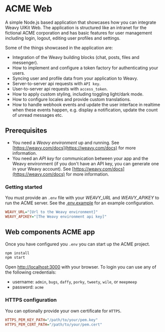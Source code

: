 # ACME Web

A simple Node.js based application that showcases how you can integrate Weavy UIKit Web.
The application is structured like an intranet for the fictional ACME corporation and has basic features for user management including login, logout, editing user profiles and settings.

Some of the things showcased in the application are:

* Integration of the Weavy building blocks (chat, posts, files and messenger).
* How to implement and configure a token factory for authenticating your users.
* Syncing user and profile data from your application to Weavy.
* Server-to-server api requests with `API key`.
* User-to-server api requests with `access_token`.
* How to apply custom styling, including toggling light/dark mode.
* How to configure locales and provide custom translations.
* How to handle webhook events and update the user interface in realtime when these events happen, e.g. display a notification, update the count of unread messages etc.

## Prerequisites

* You need a *Weavy environment* up and running. See [https://weavy.com/docs](https://weavy.com/docs) for more information.
* You need an *API key* for communication between your app and the Weavy environment (if you don't have an API key, you can generate one in your Weavy account). See [https://weavy.com/docs](https://weavy.com/docs) for more information.

### Getting started

You must provide an `.env` file with your *WEAVY_URL* and *WEAVY_APIKEY* to run the ACME server. See the [.env.example](./.env.example) for an example configuration.

```ini
WEAVY_URL="[Url to the Weavy environment]"
WEAVY_APIKEY="[The Weavy environment api key]"
```

## Web components ACME app

Once you have configured you `.env` you can start up the ACME project.

```bash
npm install
npm start
```

Open [http://localhost:3000](http://localhost:3000) with your browser. To login you can use any of the following credentials:
  
* username: `admin`, `bugs`, `daffy`, `porky`, `tweety`, `wile`, or `meepmeep`
* password: `acme`

### HTTPS configuration

You can optionally provide your own certificate for `HTTPS`.

```ini
HTTPS_PEM_KEY_PATH="/path/to/your/pem.key"
HTTPS_PEM_CERT_PATH="/path/to/your/pem.cert"
```